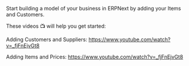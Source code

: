 Start building a model of your business in ERPNext by adding your Items and Customers.

These videos 📺 will help you get started:

Adding Customers and Suppliers: https://www.youtube.com/watch?v=_fjFnEjvGt8

Adding Items and Prices: https://www.youtube.com/watch?v=_fjFnEjvGt8
